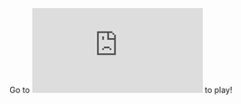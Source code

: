 Go to ![](https://jiosue.github.io/PythonGames/FlappyBird/JavaScriptImplementation/StupidBird.html) to play!
